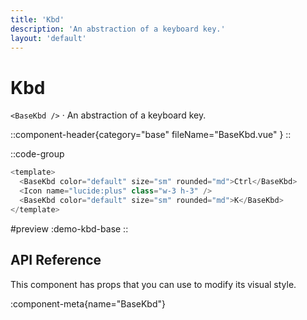 ```yaml
---
title: 'Kbd'
description: 'An abstraction of a keyboard key.'
layout: 'default'
---
```


# Kbd

`<BaseKbd />` · An abstraction of a keyboard key.

::component-header{category="base" fileName="BaseKbd.vue" }
::

::code-group

```js [DemoKbdBase.vue]
<template>
  <BaseKbd color="default" size="sm" rounded="md">Ctrl</BaseKbd>
  <Icon name="lucide:plus" class="w-3 h-3" />
  <BaseKbd color="default" size="sm" rounded="md">K</BaseKbd>
</template>
```

#preview
:demo-kbd-base
::

## API Reference

This component has props that you can use to modify its visual style.

:component-meta{name="BaseKbd"}
